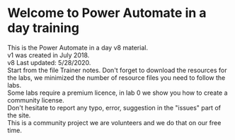 # Welcome to Power Automate in a day training
This is the Power Automate in a day v8 material.  
v1 was created in July 2018.  
v8 Last updated: 5/28/2020.  
Start from the file Trainer notes. 
Don't forget to download the resources for the labs, we minimized the number of resource files you need to follow the labs.  
Some labs require a premium licence, in lab 0 we show you how to create a community license.  
Don't hesitate to report any typo, error, suggestion in the "issues" part of the site.  
This is a community project we are volunteers and we do that on our free time.
